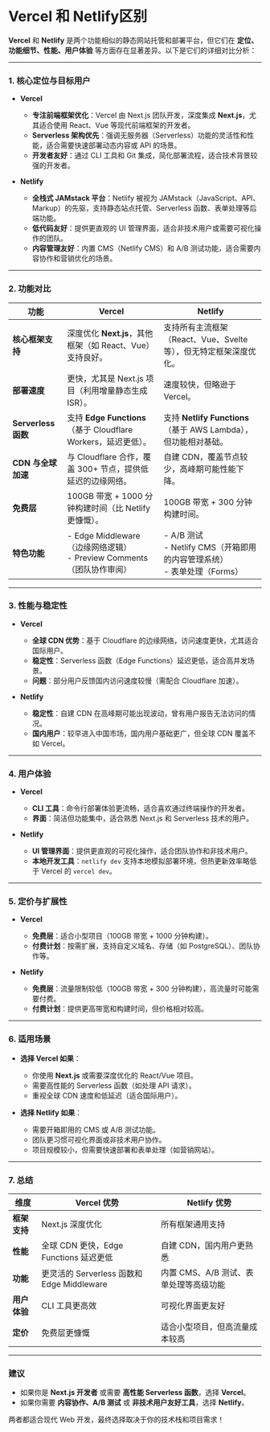 # Vercel 和 Netlify区别

**Vercel** 和 **Netlify** 是两个功能相似的静态网站托管和部署平台，但它们在 **定位、功能细节、性能、用户体验** 等方面存在显著差异。以下是它们的详细对比分析：

---

### **1. 核心定位与目标用户**
- **Vercel**  
  - **专注前端框架优化**：Vercel 由 Next.js 团队开发，深度集成 **Next.js**，尤其适合使用 React、Vue 等现代前端框架的开发者。  
  - **Serverless 架构优先**：强调无服务器（Serverless）功能的灵活性和性能，适合需要快速部署动态内容或 API 的场景。  
  - **开发者友好**：通过 CLI 工具和 Git 集成，简化部署流程，适合技术背景较强的开发者。

- **Netlify**  
  - **全栈式 JAMstack 平台**：Netlify 被视为 JAMstack（JavaScript、API、Markup）的先驱，支持静态站点托管、Serverless 函数、表单处理等后端功能。  
  - **低代码友好**：提供更直观的 UI 管理界面，适合非技术用户或需要可视化操作的团队。  
  - **内容管理友好**：内置 CMS（Netlify CMS）和 A/B 测试功能，适合需要内容协作和营销优化的场景。

---

### **2. 功能对比**
| **功能**            | **Vercel**                                                   | **Netlify**                                                  |
| ------------------- | ------------------------------------------------------------ | ------------------------------------------------------------ |
| **核心框架支持**    | 深度优化 **Next.js**，其他框架（如 React、Vue）支持良好。    | 支持所有主流框架（React、Vue、Svelte 等），但无特定框架深度优化。 |
| **部署速度**        | 更快，尤其是 Next.js 项目（利用增量静态生成 ISR）。          | 速度较快，但略逊于 Vercel。                                  |
| **Serverless 函数** | 支持 **Edge Functions**（基于 Cloudflare Workers，延迟更低）。 | 支持 **Netlify Functions**（基于 AWS Lambda），但功能相对基础。 |
| **CDN 与全球加速**  | 与 Cloudflare 合作，覆盖 300+ 节点，提供低延迟的边缘网络。   | 自建 CDN，覆盖节点较少，高峰期可能性能下降。                 |
| **免费层**          | 100GB 带宽 + 1000 分钟构建时间（比 Netlify 更慷慨）。        | 100GB 带宽 + 300 分钟构建时间。                              |
| **特色功能**        | - Edge Middleware（边缘网络逻辑）<br>- Preview Comments（团队协作审阅） | - A/B 测试<br>- Netlify CMS（开箱即用的内容管理系统）<br>- 表单处理（Forms） |

---

### **3. 性能与稳定性**
- **Vercel**  
  - **全球 CDN 优势**：基于 Cloudflare 的边缘网络，访问速度更快，尤其适合国际用户。  
  - **稳定性**：Serverless 函数（Edge Functions）延迟更低，适合高并发场景。  
  - **问题**：部分用户反馈国内访问速度较慢（需配合 Cloudflare 加速）。

- **Netlify**  
  - **稳定性**：自建 CDN 在高峰期可能出现波动，曾有用户报告无法访问的情况。  
  - **国内用户**：较早进入中国市场，国内用户基础更广，但全球 CDN 覆盖不如 Vercel。

---

### **4. 用户体验**
- **Vercel**  
  - **CLI 工具**：命令行部署体验更流畅，适合喜欢通过终端操作的开发者。  
  - **界面**：简洁但功能集中，适合熟悉 Next.js 和 Serverless 技术的用户。  

- **Netlify**  
  - **UI 管理界面**：提供更直观的可视化操作，适合团队协作和非技术用户。  
  - **本地开发工具**：`netlify dev` 支持本地模拟部署环境，但热更新效率略低于 Vercel 的 `vercel dev`。

---

### **5. 定价与扩展性**
- **Vercel**  
  - **免费层**：适合小型项目（100GB 带宽 + 1000 分钟构建）。  
  - **付费计划**：按需扩展，支持自定义域名、存储（如 PostgreSQL）、团队协作等。  

- **Netlify**  
  - **免费层**：流量限制较低（100GB 带宽 + 300 分钟构建），高流量时可能需要付费。  
  - **付费计划**：提供更高带宽和构建时间，但价格相对较高。

---

### **6. 适用场景**
- **选择 Vercel 如果**：  
  - 你使用 **Next.js** 或需要深度优化的 React/Vue 项目。  
  - 需要高性能的 Serverless 函数（如处理 API 请求）。  
  - 重视全球 CDN 速度和低延迟（适合国际用户）。  

- **选择 Netlify 如果**：  
  - 需要开箱即用的 CMS 或 A/B 测试功能。  
  - 团队更习惯可视化界面或非技术用户协作。  
  - 项目规模较小，但需要快速部署和表单处理（如营销网站）。

---

### **7. 总结**
| **维度**     | **Vercel 优势**                            | **Netlify 优势**                       |
| ------------ | ------------------------------------------ | -------------------------------------- |
| **框架支持** | Next.js 深度优化                           | 所有框架通用支持                       |
| **性能**     | 全球 CDN 更快，Edge Functions 延迟更低     | 自建 CDN，国内用户更熟悉               |
| **功能**     | 更灵活的 Serverless 函数和 Edge Middleware | 内置 CMS、A/B 测试、表单处理等高级功能 |
| **用户体验** | CLI 工具更高效                             | 可视化界面更友好                       |
| **定价**     | 免费层更慷慨                               | 适合小型项目，但高流量成本较高         |

---

### **建议**
- 如果你是 **Next.js 开发者** 或需要 **高性能 Serverless 函数**，选择 **Vercel**。  
- 如果你需要 **内容协作、A/B 测试** 或 **非技术用户友好工具**，选择 **Netlify**。  

两者都适合现代 Web 开发，最终选择取决于你的技术栈和项目需求！